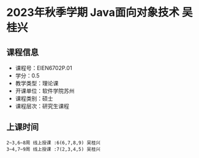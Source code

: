 # 2023年秋季学期 Java面向对象技术 吴桂兴






## 课程信息

- 课程号：EIEN6702P.01
- 学分：0.5
- 教学类型：理论课
- 开课单位：软件学院苏州
- 课程类别：硕士
- 课程层次：研究生课程

## 上课时间

```
2~3,6~8周 线上授课 :6(6,7,8,9) 吴桂兴
3~4,7~9周 线上授课 :7(2,3,4,5) 吴桂兴
```

